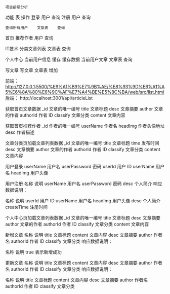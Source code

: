     项目前期分析

功能    表     操作
登录    用户   查询
注册    用户   查询


    查询所有用户    文章表    查询
首页
    推荐作者     用户     查询


  IT技术   分类文章列表   文章表  查询


  个人中心    当前用户信息    缓存     缓存数据
              当前用户文章   文章表   查询

写文章     写文章   文章表    增加

前端：
http://127.0.0.1:5500/%E9%A1%B9%E7%9B%AE/%E8%93%9D%E6%A1%A5%E6%8A%80%E6%9C%AF%E7%A4%BE%E5%8C%BA/web/src/list.html
后端：
http://localhost:3001/api/articleList

获取首页文章数据
_id	文章的唯一编号
title	文章标题
desc	文章摘要
author	文章的作者
authorId	作者 ID
classify	文章分类
content	文章内容


获取首页推荐作者
_id	作者的唯一编号
userName	作者名
headImg	作者头像地址
desc	作者描述

文章分类页加载文章列表数据
_id	文章的唯一编号
title	文章标题
time	发布时间
desc	文章摘要
author	文章的作者
authorId	作者 ID
classify	文章分类
content	文章内容

用户登录
userName	用户名
userPassword	密码
userId	用户 ID
userName	用户名
headImg	用户头像

用户注册
名称	说明
userName	用户名
userPassword	密码
desc	个人简介
响应数据说明：

名称	说明
userId	用户 ID
userName	用户名
headImg	用户头像
desc	个人简介
createTime	注册时间

个人中心页加载文章列表数据
_id	文章的唯一编号
title	文章标题
desc	文章摘要
author	文章的作者
authorId	作者 ID
classify	文章分类
content	文章内容

新增文章
名称	说明
title	文章标题
content	文章内容
desc	文章摘要
author	作者名
authorId	作者 ID
classify	文章分类
响应数据说明：

名称	说明
true	表示新增成功

更新文章
名称	说明
title	文章标题
content	文章内容
desc	文章摘要
author	作者名
authorId	作者 ID
classify	文章分类
响应数据说明：

名称	说明
title	文章标题
content	文章内容
desc	文章摘要
author	作者名
authorId	作者 ID
classify	文章分类